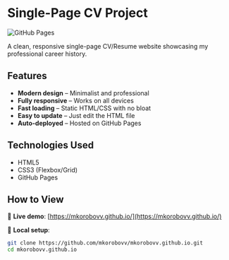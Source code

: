 # Single-Page CV Project  

![GitHub Pages](https://img.shields.io/badge/Deployed%20with-GitHub%20Pages-blue?style=flat-square)  

A clean, responsive single-page CV/Resume website showcasing my professional career history.  

## Features  

- **Modern design** – Minimalist and professional  
- **Fully responsive** – Works on all devices  
- **Fast loading** – Static HTML/CSS with no bloat  
- **Easy to update** – Just edit the HTML file  
- **Auto-deployed** – Hosted on GitHub Pages  

## Technologies Used  

- HTML5  
- CSS3 (Flexbox/Grid)  
- GitHub Pages  

## How to View  

🔹 **Live demo**: [https://mkorobovv.github.io/](https://mkorobovv.github.io/)  

🔹 **Local setup**:  
```bash
git clone https://github.com/mkorobovv/mkorobovv.github.io.git
cd mkorobovv.github.io
```
